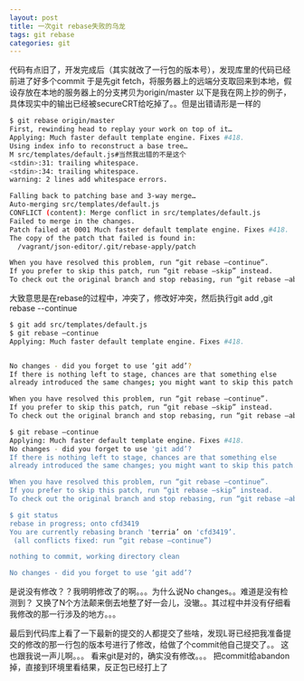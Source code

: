 ```yaml
---
layout: post
title: 一次git rebase失败的乌龙
tags: git rebase 
categories: git
---
```


代码有点旧了，开发完成后（其实就改了一行包的版本号），发现库里的代码已经前进了好多个commit
于是先git fetch，将服务器上的远端分支取回来到本地，假设存放在本地的服务器上的分支拷贝为origin/master
以下是我在网上抄的例子，具体现实中的输出已经被secureCRT给吃掉了。。但是出错请形是一样的

~~~bash
$ git rebase origin/master
First, rewinding head to replay your work on top of it…
Applying: Much faster default template engine. Fixes #418.
Using index info to reconstruct a base tree…
M src/templates/default.js#当然我出错的不是这个
<stdin>:31: trailing whitespace.
<stdin>:34: trailing whitespace.
warning: 2 lines add whitespace errors.

Falling back to patching base and 3-way merge…
Auto-merging src/templates/default.js
CONFLICT (content): Merge conflict in src/templates/default.js
Failed to merge in the changes.
Patch failed at 0001 Much faster default template engine. Fixes #418.
The copy of the patch that failed is found in:
  /vagrant/json-editor/.git/rebase-apply/patch

When you have resolved this problem, run “git rebase –continue”.
If you prefer to skip this patch, run “git rebase –skip” instead.
To check out the original branch and stop rebasing, run “git rebase –abort”.
~~~

大致意思是在rebase的过程中，冲突了，修改好冲突，然后执行git add ,git rebase --continue

~~~bash
$ git add src/templates/default.js
$ git rebase –continue
Applying: Much faster default template engine. Fixes #418.


No changes - did you forget to use ‘git add’?
If there is nothing left to stage, chances are that something else
already introduced the same changes; you might want to skip this patch.

When you have resolved this problem, run “git rebase –continue”.
If you prefer to skip this patch, run “git rebase –skip” instead.
To check out the original branch and stop rebasing, run “git rebase –abort”.

$ git rebase –continue
Applying: Much faster default template engine. Fixes #418.
No changes - did you forget to use 'git add’?
If there is nothing left to stage, chances are that something else
already introduced the same changes; you might want to skip this patch.

When you have resolved this problem, run “git rebase –continue”.
If you prefer to skip this patch, run “git rebase –skip” instead.
To check out the original branch and stop rebasing, run “git rebase –abort”.

$ git status
rebase in progress; onto cfd3419
You are currently rebasing branch 'terria’ on 'cfd3419’.
 (all conflicts fixed: run “git rebase –continue”)

nothing to commit, working directory clean

No changes - did you forget to use ‘git add’?
~~~

是说没有修改？？我明明修改了的啊。。。为什么说No changes。。难道是没有检测到？
又换了N个方法颠来倒去地整了好一会儿，没辙。。其过程中并没有仔细看我修改的那一行涉及的地方。。。

最后到代码库上看了一下最新的提交的人都提交了些啥，发现L哥已经把我准备提交的修改的那一行包的版本号进行了修改，给做了个commit他自己提交了。。
这也跟我说一声儿啊。。。
看来git是对的，确实没有修改。。。
把commit给abandon掉，直接到环境里看结果，反正包已经打上了